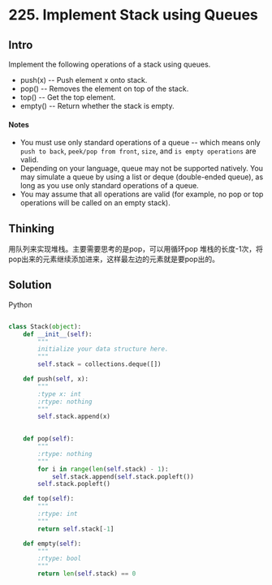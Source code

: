 # 225. Implement Stack using Queues

## Intro

Implement the following operations of a stack using queues.

* push(x) -- Push element x onto stack.
* pop() -- Removes the element on top of the stack.
* top() -- Get the top element.
* empty() -- Return whether the stack is empty.

#### Notes

* You must use only standard operations of a queue -- which means only `push to back`, `peek/pop from front`, `size`, and `is empty operations` are valid.
* Depending on your language, queue may not be supported natively. You may simulate a queue by using a list or deque (double-ended queue), as long as you use only standard operations of a queue.
* You may assume that all operations are valid (for example, no pop or top operations will be called on an empty stack).

## Thinking

用队列来实现堆栈。主要需要思考的是pop，可以用循环pop 堆栈的长度-1次，将pop出来的元素继续添加进来，这样最左边的元素就是要pop出的。

## Solution

Python
 
```python

class Stack(object):
    def __init__(self):
        """
        initialize your data structure here.
        """
        self.stack = collections.deque([])

    def push(self, x):
        """
        :type x: int
        :rtype: nothing
        """
        self.stack.append(x)
        

    def pop(self):
        """
        :rtype: nothing
        """
        for i in range(len(self.stack) - 1):
            self.stack.append(self.stack.popleft())
        self.stack.popleft()

    def top(self):
        """
        :rtype: int
        """
        return self.stack[-1]

    def empty(self):
        """
        :rtype: bool
        """
        return len(self.stack) == 0
```